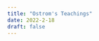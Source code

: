 ```yaml
---
title: "Ostrom's Teachings"
date: 2022-2-18
draft: false
---
```

<div id="text-container"></div>

<script>
    const content = `
* I 
  * Yawning, I
    * Yawning, Yawning, Yawning
        * I saw her
* made 
* tea
    * love`;
    const node = createTelescopicTextFromBulletedList(content);
    const container = document.getElementById("text-container");
    container.appendChild(node);
</script>